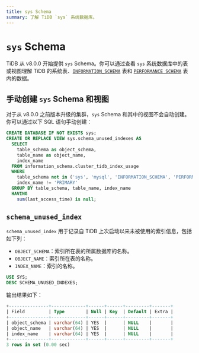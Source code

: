 ```yaml
---
title: sys Schema
summary: 了解 TiDB `sys` 系统数据库。
---
```


# `sys` Schema

TiDB 从 v8.0.0 开始提供 `sys` Schema。你可以通过查看 `sys` 系统数据库中的表或视图理解 TiDB 的系统表、[`INFORMATION_SCHEMA`](/information-schema/information-schema.md) 表和 [`PERFORMANCE SCHEMA`](/performance-schema/performance-schema.md) 表内的数据。

## 手动创建 `sys` Schema 和视图

对于从 v8.0.0 之前版本升级的集群，`sys` Schema 和其中的视图不会自动创建。你可以通过以下 SQL 语句手动创建：

```sql
CREATE DATABASE IF NOT EXISTS sys;
CREATE OR REPLACE VIEW sys.schema_unused_indexes AS
  SELECT
    table_schema as object_schema,
    table_name as object_name,
    index_name
  FROM information_schema.cluster_tidb_index_usage
  WHERE
    table_schema not in ('sys', 'mysql', 'INFORMATION_SCHEMA', 'PERFORMANCE_SCHEMA') and
    index_name != 'PRIMARY'
  GROUP BY table_schema, table_name, index_name
  HAVING
    sum(last_access_time) is null;
```

## `schema_unused_index`

`schema_unused_index` 用于记录自 TiDB 上次启动以来未被使用的索引信息，包括如下列：

- `OBJECT_SCHEMA`：索引所在表的所属数据库的名称。
- `OBJECT_NAME`：索引所在表的名称。
- `INDEX_NAME`：索引的名称。

```sql
USE SYS;
DESC SCHEMA_UNUSED_INDEXES;
```

输出结果如下：

```sql
+---------------+-------------+------+------+---------+-------+
| Field         | Type        | Null | Key  | Default | Extra |
+---------------+-------------+------+------+---------+-------+
| object_schema | varchar(64) | YES  |      | NULL    |       |
| object_name   | varchar(64) | YES  |      | NULL    |       |
| index_name    | varchar(64) | YES  |      | NULL    |       |
+---------------+-------------+------+------+---------+-------+
3 rows in set (0.00 sec)
```
